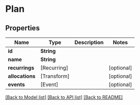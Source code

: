 # Plan

## Properties
Name | Type | Description | Notes
------------ | ------------- | ------------- | -------------
**id** | **String** |  | 
**name** | **String** |  | 
**recurrings** | [Recurring] |  | [optional] 
**allocations** | [Transform] |  | [optional] 
**events** | [Event] |  | [optional] 

[[Back to Model list]](../README.md#documentation-for-models) [[Back to API list]](../README.md#documentation-for-api-endpoints) [[Back to README]](../README.md)


